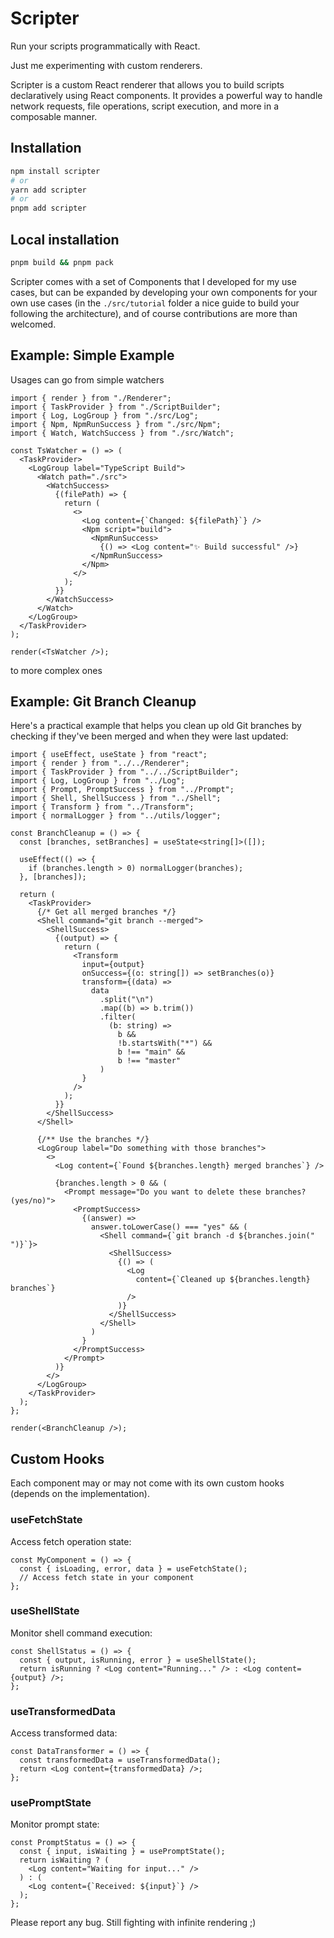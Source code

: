 # Scripter

Run your scripts programmatically with React.

Just me experimenting with custom renderers.

Scripter is a custom React renderer that allows you to build scripts declaratively using React components. It provides a powerful way to handle network requests, file operations, script execution, and more in a composable manner.

## Installation

```bash
npm install scripter
# or
yarn add scripter
# or
pnpm add scripter
```

## Local installation

```bash
pnpm build && pnpm pack
```

Scripter comes with a set of Components that I developed for my use cases, but can be expanded by developing your own components for your own use cases (in the `./src/tutorial` folder a nice guide to build your following the architecture), and of course contributions are more than welcomed.

## Example: Simple Example

Usages can go from simple watchers

```tsx
import { render } from "./Renderer";
import { TaskProvider } from "./ScriptBuilder";
import { Log, LogGroup } from "./src/Log";
import { Npm, NpmRunSuccess } from "./src/Npm";
import { Watch, WatchSuccess } from "./src/Watch";

const TsWatcher = () => (
  <TaskProvider>
    <LogGroup label="TypeScript Build">
      <Watch path="./src">
        <WatchSuccess>
          {(filePath) => {
            return (
              <>
                <Log content={`Changed: ${filePath}`} />
                <Npm script="build">
                  <NpmRunSuccess>
                    {() => <Log content="✨ Build successful" />}
                  </NpmRunSuccess>
                </Npm>
              </>
            );
          }}
        </WatchSuccess>
      </Watch>
    </LogGroup>
  </TaskProvider>
);

render(<TsWatcher />);
```

to more complex ones

## Example: Git Branch Cleanup

Here's a practical example that helps you clean up old Git branches by checking if they've been merged and when they were last updated:

```tsx
import { useEffect, useState } from "react";
import { render } from "../../Renderer";
import { TaskProvider } from "../../ScriptBuilder";
import { Log, LogGroup } from "../Log";
import { Prompt, PromptSuccess } from "../Prompt";
import { Shell, ShellSuccess } from "../Shell";
import { Transform } from "../Transform";
import { normalLogger } from "../utils/logger";

const BranchCleanup = () => {
  const [branches, setBranches] = useState<string[]>([]);

  useEffect(() => {
    if (branches.length > 0) normalLogger(branches);
  }, [branches]);

  return (
    <TaskProvider>
      {/* Get all merged branches */}
      <Shell command="git branch --merged">
        <ShellSuccess>
          {(output) => {
            return (
              <Transform
                input={output}
                onSuccess={(o: string[]) => setBranches(o)}
                transform={(data) =>
                  data
                    .split("\n")
                    .map((b) => b.trim())
                    .filter(
                      (b: string) =>
                        b &&
                        !b.startsWith("*") &&
                        b !== "main" &&
                        b !== "master"
                    )
                }
              />
            );
          }}
        </ShellSuccess>
      </Shell>

      {/** Use the branches */}
      <LogGroup label="Do something with those branches">
        <>
          <Log content={`Found ${branches.length} merged branches`} />

          {branches.length > 0 && (
            <Prompt message="Do you want to delete these branches? (yes/no)">
              <PromptSuccess>
                {(answer) =>
                  answer.toLowerCase() === "yes" && (
                    <Shell command={`git branch -d ${branches.join(" ")}`}>
                      <ShellSuccess>
                        {() => (
                          <Log
                            content={`Cleaned up ${branches.length} branches`}
                          />
                        )}
                      </ShellSuccess>
                    </Shell>
                  )
                }
              </PromptSuccess>
            </Prompt>
          )}
        </>
      </LogGroup>
    </TaskProvider>
  );
};

render(<BranchCleanup />);
```

## Custom Hooks

Each component may or may not come with its own custom hooks (depends on the implementation).

### useFetchState

Access fetch operation state:

```tsx
const MyComponent = () => {
  const { isLoading, error, data } = useFetchState();
  // Access fetch state in your component
};
```

### useShellState

Monitor shell command execution:

```tsx
const ShellStatus = () => {
  const { output, isRunning, error } = useShellState();
  return isRunning ? <Log content="Running..." /> : <Log content={output} />;
};
```

### useTransformedData

Access transformed data:

```tsx
const DataTransformer = () => {
  const transformedData = useTransformedData();
  return <Log content={transformedData} />;
};
```

### usePromptState

Monitor prompt state:

```tsx
const PromptStatus = () => {
  const { input, isWaiting } = usePromptState();
  return isWaiting ? (
    <Log content="Waiting for input..." />
  ) : (
    <Log content={`Received: ${input}`} />
  );
};
```

Please report any bug. Still fighting with infinite rendering ;)
